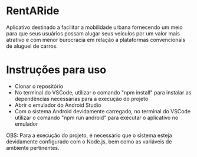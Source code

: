 # RentARide

Aplicativo destinado a facilitar a mobilidade urbana fornecendo um meio para que seus usuários possam alugar seus veículos por um valor mais atrativo e com menor burocracia em relação a plataformas convencionais de aluguel de carros.

# Instruções para uso

- Clonar o repositório
- No terminal do VSCode, utilizar o comando "npm install" para instalar as dependências necessárias para a execução do projeto
- Abrir o emulador do Android Studio
- Com o sistema Android devidamente carregado, no terminal do VSCode utilizar o comando "npm run android" para executar o aplicativo no emulador

OBS: Para a execução do projeto, é necessário que o sistema esteja devidamente configurado com o Node.js, bem como as variáveis de ambiente pertinentes.
